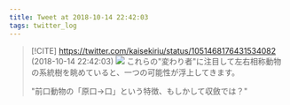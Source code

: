 ```yaml
---
title: Tweet at 2018-10-14 22:42:03
tags: twitter_log
---
```


> [!CITE] https://twitter.com/kaisekiriu/status/1051468176431534082 (2018-10-14 22:42:03)
> ![](https://twitter.com/kaisekiriu/status/1051468176431534082)
> これらの"変わり者"に注目して左右相称動物の系統樹を眺めていると、一つの可能性が浮上してきます。
> 
> "前口動物の「原口→口」という特徴、もしかして収斂では？"
